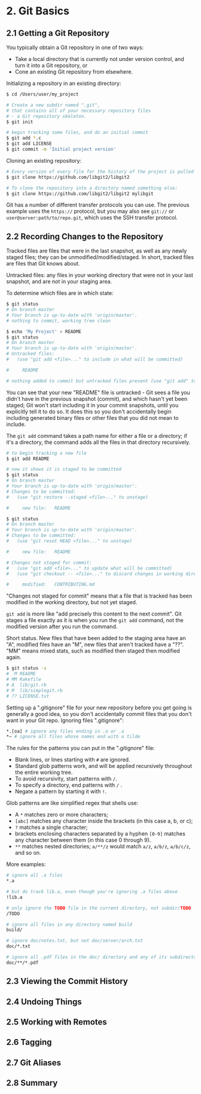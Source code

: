 # 2. Git Basics
## 2.1 Getting a Git Repository
You typically obtain a Git repository in one of two ways:
- Take a local directory that is currently not under version control, and turn it into a Git repository, or
- Cone an existing Git repository from elsewhere.

Initializing a repository in an existing directory:
```sh
$ cd /Users/user/my_project

# Create a new subdir named ".git", 
# that contains all of your necessary repository files 
# - a Git repository skeleton. 
$ git init

# begin tracking some files, and do an initial commit
$ git add *.c
$ git add LICENSE
$ git commit -m 'Initial project version'

```

Cloning an existing repository:
```sh
# Every version of every file for the history of the project is pulled down by default, when you run git clone
$ git clone https://github.com/libgit2/libgit2

# To clone the repository into a directory named something else:
$ git clone https://github.com/libgit2/libgit2 mylibgit

```

Git has a number of different transfer protocols you can use. The previous example uses the `https://` protocol, but you may also see `git://` or `user@server:path/to/repo.git`, which uses the SSH transfer protocol.

## 2.2 Recording Changes to the Repository
Tracked files are files that were in the last snapshot, as well as any newly staged files; they can be unmodified/modified/staged. In short, tracked files are files that Git knows about.

Untracked files: any files in your working directory that were not in your last snapshot, and are not in your staging area. 

To determine which files are in which state:
```sh
$ git status
# On branch master
# Your branch is up-to-date with 'origin/master'.
# nothing to commit, working tree clean

$ echo 'My Project' > README
$ git status
# On branch master
# Your branch is up-to-date with 'origin/master'.
# Untracked files:
#   (use "git add <file>..." to include in what will be committed)

#     README

# nothing added to commit but untracked files present (use "git add" to track)
```

You can see that your new "README" file is untracked - Git sees a file you didn't have in the previous snapshot (commit), and which hasn't yet been staged; Git won't start including it in your commit snapshots, until you explicitly tell it to do so. It does this so you don't accidentally begin including generated binary files or other files that you did not mean to include.

The `git add` command takes a path name for either a file or a directory; if it's a directory, the command adds all the files in that directory recursively.
```sh
# to begin tracking a new file
$ git add README

# now it shows it is staged to be committed
$ git status
# On branch master
# Your branch is up-to-date with 'origin/master'.
# Changes to be committed:
#   (use "git restore --staged <file>..." to unstage)

#     new file:   README

$ git status
# On branch master
# Your branch is up-to-date with 'origin/master'.
# Changes to be committed:
#   (use "git reset HEAD <file>..." to unstage)

#     new file:   README

# Changes not staged for commit:
#   (use "git add <file>..." to update what will be committed)
#   (use "git checkout -- <file>..." to discard changes in working directory)

#     modified:   CONTRIBUTING.md
```
"Changes not staged for commit" means that a file that is tracked has been modified in the working directory, but not yet staged.

`git add` is more like "add precisely this content to the next commit". Git stages a file exactly as it is when you run the `git add` command, not the modified version after you run the command.

Short status. New files that have been added to the staging area have an "A", modified files have an "M", new files that aren't tracked have a "??". "MM" means mixed stats, such as modified then staged then modified again.  
```sh
$ git status -s
#  M README
# MM Rakefile
# A  lib/git.rb
# M  lib/simplegit.rb
# ?? LICENSE.txt
```

Setting up a ".gitignore" file for your new repository before you get going is generally a good idea, so you don't accidentally commit files that you don't want in your Git repo. Ignoring files ".gitignore":
```sh
*.[oa] # ignore any files ending in .o or .a
*~ # ignore all files whose names end with a tilde
```

The rules for the patterns you can put in the ".gitignore" file:
- Blank lines, or lines starting with `#` are ignored.
- Standard glob patterns work, and will be applied recursively throughout the entire working tree.
- To avoid recursivity, start patterns with `/`.
- To specify a directory, end patterns with `/` .
- Negate a pattern by starting it with `!`.

Glob patterns are like simplified regex that shells use:
- A `*` matches zero or more characters; 
- `[abc]` matches any character inside the brackets (in this case a, b, or c);
- `?` matches a single character; 
- brackets enclosing characters separated by a hyphen `[0-9]` matches any character between them (in this case 0 through 9). 
- `**` matches nested directories; `a/**/z` would match `a/z`, `a/b/z`, `a/b/c/z`, and so on.

More examples:
```sh
# ignore all .a files
*.a

# but do track lib.a, even though you're ignoring .a files above
!lib.a

# only ignore the TODO file in the current directory, not subdir/TODO
/TODO

# ignore all files in any directory named build
build/

# ignore doc/notes.txt, but not doc/server/arch.txt
doc/*.txt

# ignore all .pdf files in the doc/ directory and any of its subdirectories
doc/**/*.pdf

```







## 2.3 Viewing the Commit History



## 2.4 Undoing Things



## 2.5 Working with Remotes



## 2.6 Tagging



## 2.7 Git Aliases



## 2.8 Summary





